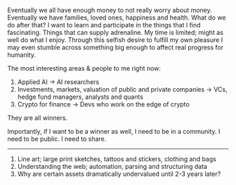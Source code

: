 Eventually we all have enough money to not really worry about money. Eventually we have families, loved ones, happiness and health.
What do we do after that?
I want to learn and participate in the things that I find fascinating.
Things that can supply adrenaline.
My time is limited; might as well do what I enjoy.
Through this selfish desire to fulfill my own pleasure I may even stumble across something big enough to affect real progress for humanity.

The most interesting areas & people to me right now:

1. Applied AI -> AI researchers
2. Investments, markets, valuation of public and private companies -> VCs, hedge fund managers, analysts and quants
3. Crypto for finance -> Devs who work on the edge of crypto

They are all winners.

Importantly, if I want to be a winner as well, I need to be in a community. I need to be public. I need to share.

---

1. Line art; large print sketches, tattoos and stickers, clothing and bags
2. Understanding the web; automation, parsing and structuring data
3. Why are certain assets dramatically undervalued until 2-3 years later?
